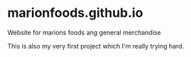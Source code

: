 # marionfoods.github.io
Website for marions foods ang general merchandise

This is also my very first project which I'm really trying hard.
